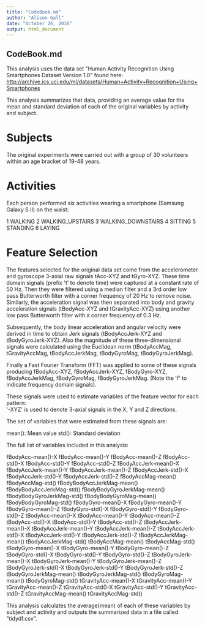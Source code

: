 ```yaml
---
title: "CodeBook.md"
author: "Alison Gall"
date: "October 26, 2016"
output: html_document
---
```



## CodeBook.md

This analysis uses the data set "Human Activity Recognition Using Smartphones Dataset Version 1.0" found here:  http://archive.ics.uci.edu/ml/datasets/Human+Activity+Recognition+Using+Smartphones 

This analysis summarizes that data, providing an average value for the mean and standard deviation of each of the original variables by activity and subject.

Subjects
=================

The original experiments were carried out with a group of 30 volunteers within an age bracket of 19-48 years. 

Activities
=================

Each person performed six activities wearing a smartphone (Samsung Galaxy S II) on the waist:

1 WALKING
2 WALKING_UPSTAIRS
3 WALKING_DOWNSTAIRS
4 SITTING
5 STANDING
6 LAYING

Feature Selection 
=================

The features selected for the original data set come from the accelerometer and gyroscope 3-axial raw signals tAcc-XYZ and tGyro-XYZ. These time domain signals (prefix 't' to denote time) were captured at a constant rate of 50 Hz. Then they were filtered using a median filter and a 3rd order low pass Butterworth filter with a corner frequency of 20 Hz to remove noise. Similarly, the acceleration signal was then separated into body and gravity acceleration signals (tBodyAcc-XYZ and tGravityAcc-XYZ) using another low pass Butterworth filter with a corner frequency of 0.3 Hz. 

Subsequently, the body linear acceleration and angular velocity were derived in time to obtain Jerk signals (tBodyAccJerk-XYZ and tBodyGyroJerk-XYZ). Also the magnitude of these three-dimensional signals were calculated using the Euclidean norm (tBodyAccMag, tGravityAccMag, tBodyAccJerkMag, tBodyGyroMag, tBodyGyroJerkMag). 

Finally a Fast Fourier Transform (FFT) was applied to some of these signals producing fBodyAcc-XYZ, fBodyAccJerk-XYZ, fBodyGyro-XYZ, fBodyAccJerkMag, fBodyGyroMag, fBodyGyroJerkMag. (Note the 'f' to indicate frequency domain signals). 

These signals were used to estimate variables of the feature vector for each pattern:  
'-XYZ' is used to denote 3-axial signals in the X, Y and Z directions.

The set of variables that were estimated from these signals are: 

mean(): Mean value
std(): Standard deviation

The full list of variables included in this analysis:

fBodyAcc-mean()-X
fBodyAcc-mean()-Y
fBodyAcc-mean()-Z
fBodyAcc-std()-X
fBodyAcc-std()-Y
fBodyAcc-std()-Z
fBodyAccJerk-mean()-X
fBodyAccJerk-mean()-Y
fBodyAccJerk-mean()-Z
fBodyAccJerk-std()-X
fBodyAccJerk-std()-Y
fBodyAccJerk-std()-Z
fBodyAccMag-mean()
fBodyAccMag-std()
fBodyBodyAccJerkMag-mean()
fBodyBodyAccJerkMag-std()
fBodyBodyGyroJerkMag-mean()
fBodyBodyGyroJerkMag-std()
fBodyBodyGyroMag-mean()
fBodyBodyGyroMag-std()
fBodyGyro-mean()-X
fBodyGyro-mean()-Y
fBodyGyro-mean()-Z
fBodyGyro-std()-X
fBodyGyro-std()-Y
fBodyGyro-std()-Z
tBodyAcc-mean()-X
tBodyAcc-mean()-Y
tBodyAcc-mean()-Z
tBodyAcc-std()-X
tBodyAcc-std()-Y
tBodyAcc-std()-Z
tBodyAccJerk-mean()-X
tBodyAccJerk-mean()-Y
tBodyAccJerk-mean()-Z
tBodyAccJerk-std()-X
tBodyAccJerk-std()-Y
tBodyAccJerk-std()-Z
tBodyAccJerkMag-mean()
tBodyAccJerkMag-std()
tBodyAccMag-mean()
tBodyAccMag-std()
tBodyGyro-mean()-X
tBodyGyro-mean()-Y
tBodyGyro-mean()-Z
tBodyGyro-std()-X
tBodyGyro-std()-Y
tBodyGyro-std()-Z
tBodyGyroJerk-mean()-X
tBodyGyroJerk-mean()-Y
tBodyGyroJerk-mean()-Z
tBodyGyroJerk-std()-X
tBodyGyroJerk-std()-Y
tBodyGyroJerk-std()-Z
tBodyGyroJerkMag-mean()
tBodyGyroJerkMag-std()
tBodyGyroMag-mean()
tBodyGyroMag-std()
tGravityAcc-mean()-X
tGravityAcc-mean()-Y
tGravityAcc-mean()-Z
tGravityAcc-std()-X
tGravityAcc-std()-Y
tGravityAcc-std()-Z
tGravityAccMag-mean()
tGravityAccMag-std()

This analysis calculates the average(mean) of each of these variables by subject and activity and outputs the summarized data in a file called "tidydf.csv".





